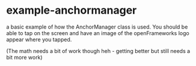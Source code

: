 #  example-anchormanager

a basic example of how the AnchorManager class is used. You should be able to tap on the screen and have an
image of the openFrameworks logo appear where you tapped.

(The math needs a bit of work though heh - getting better but still needs a bit more work)
